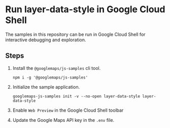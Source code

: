 # Run layer-data-style in Google Cloud Shell

The samples in this repository can be run in Google Cloud Shell for interactive debugging and exploration.

## Steps

1. Install the `@googlemaps/js-samples` cli tool.

    ```
    npm i -g '@googlemaps/js-samples'
    ```
1. Initialize the sample application. 
    ```
    googlemaps-js-samples init -v --no-open layer-data-style layer-data-style
    ```
1. Enable `Web Preview` in the Google Cloud Shell toolbar
1. Update the Google Maps API key in the `.env` file.

